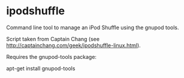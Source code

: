 ipodshuffle
===========

Command line tool to manage an iPod Shuffle using the gnupod tools.

Script taken from Captain Chang (see http://captainchang.com/geek/ipodshuffle-linux.html).

Requires the gnupod-tools package:

 apt-get install gnupod-tools

